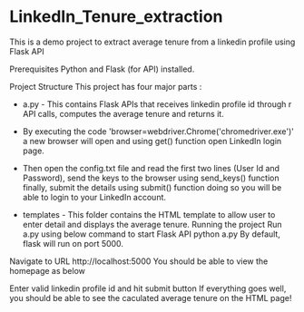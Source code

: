 # LinkedIn_Tenure_extraction

This is a demo project to extract average tenure from a linkedin profile using Flask API

Prerequisites
Python and Flask (for API) installed.

Project Structure
This project has four major parts :
- a.py - This contains Flask APIs that receives linkedin profile id  through r API calls, computes the average tenure and returns it.
- By executing the code 'browser=webdriver.Chrome('chromedriver.exe')' a new browser will open and using get() function open LinkedIn login page.
- Then open the config.txt file and read the first two lines (User Id and Password), send the keys to the browser using send_keys() function finally, submit the details using submit() function doing so you will be able to login to your LinkedIn account.

- templates - This folder contains the HTML template to allow user to enter  detail and displays the average tenure.
Running the project
Run a.py using below command to start Flask API
python a.py
By default, flask will run on port 5000.

Navigate to URL http://localhost:5000
You should be able to view the homepage as below

Enter valid linkedin profile id and hit submit button
If everything goes well, you should be able to see the caculated average tenure on the HTML page!



